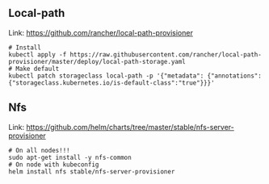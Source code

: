 ## Local-path

Link: https://github.com/rancher/local-path-provisioner

```ShellSession
# Install
kubectl apply -f https://raw.githubusercontent.com/rancher/local-path-provisioner/master/deploy/local-path-storage.yaml
# Make default
kubectl patch storageclass local-path -p '{"metadata": {"annotations":{"storageclass.kubernetes.io/is-default-class":"true"}}}'
```

## Nfs

Link: https://github.com/helm/charts/tree/master/stable/nfs-server-provisioner

```ShellSession
# On all nodes!!!
sudo apt-get install -y nfs-common
# On node with kubeconfig
helm install nfs stable/nfs-server-provisioner
```

